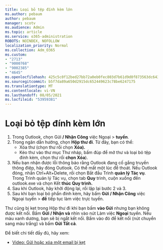 ```yaml
---
title: Loại bỏ tệp đính kèm lớn
ms.author: pebaum
author: pebaum
manager: scotv
ms.audience: Admin
ms.topic: article
ms.service: o365-administration
ROBOTS: NOINDEX, NOFOLLOW
localization_priority: Normal
ms.collection: Adm_O365
ms.custom:
- "2713"
- "9000768"
- "9002385"
- "4645"
ms.openlocfilehash: 425c5c0f12bed27bb72a0eb0fec803d7b61d9d0f873563dc6439cbfda9fdd08c
ms.sourcegitcommit: b5f7da89a650d2915dc652449623c78be6247175
ms.translationtype: MT
ms.contentlocale: vi-VN
ms.lasthandoff: 08/05/2021
ms.locfileid: "53959381"
---
```

# <a name="remove-the-large-attachment"></a>Loại bỏ tệp đính kèm lớn

1. Trong Outlook, chọn Gửi **/ Nhận Công** việc Ngoại  >  **tuyến**. 
2. Trong ngăn dẫn hướng, chọn **Hộp thư đi**. Từ đây, bạn có thể: 
    - Xóa thư (chọn thư rồi chọn **Xóa).**
    - Kéo thư vào thư mục Thư nháp, bấm đúp để mở thư và loại bỏ tệp đính kèm, chọn thư rồi **chọn Xóa**).
3. Nếu bạn nhận được lỗi thông báo rằng Outlook đang cố gắng truyền thông điệp, hãy đóng Outlook. Có thể mất một lúc để thoát. Nếu Outlook đóng, nhấn Ctrl+Alt+Delete, rồi chọn Bắt đầu Trình **quản lý Tác vụ**. Trong Trình quản lý Tác vụ, chọn tab **Quy** trình, cuộn xuống đến outlook.exe và chọn Kết **thúc Quy trình.**
4. Sau khi Outlook, hãy khởi động lại, rồi lặp lại bước 2 và 3. 
5. Sau khi bạn loại bỏ phần đính kèm, hãy bấm **Gửi / Nhận Công** việc Ngoại tuyến  >  **để** tiếp tục làm việc trực tuyến. 

Thư cũng bị kẹt trong Hộp thư đi khi bạn bấm **vào Gửi** nhưng bạn không được kết nối. Bấm **Gửi / Nhận và** nhìn vào nút Làm việc **Ngoại** tuyến. Nếu màu xanh dương, bạn sẽ bị ngắt kết nối. Bấm vào đó để kết nối (nút chuyển sang màu trắng) và bấm **Gửi Tất cả**.
 
 Để biết chi tiết đầy đủ, hãy xem:
- [Video: Gửi hoặc xóa một email bị kẹt](https://support.office.com/article/Video-Send-or-delete-an-email-stuck-in-your-outbox-26d5d34a-4e5f-444a-a9e8-44db04a94dec) 